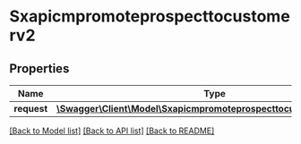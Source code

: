 # Sxapicmpromoteprospecttocustomerv2

## Properties
Name | Type | Description | Notes
------------ | ------------- | ------------- | -------------
**request** | [**\Swagger\Client\Model\Sxapicmpromoteprospecttocustomerv2Request**](Sxapicmpromoteprospecttocustomerv2Request.md) |  | [optional] 

[[Back to Model list]](../README.md#documentation-for-models) [[Back to API list]](../README.md#documentation-for-api-endpoints) [[Back to README]](../README.md)


